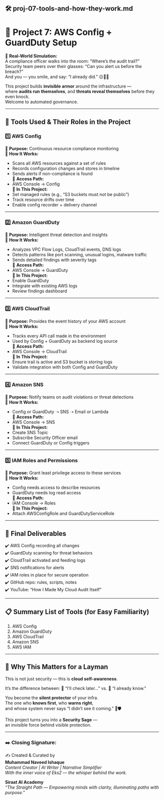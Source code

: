 
## 🛠️ proj-07-tools-and-how-they-work.md
# 🌟 Project 7: AWS Config + GuardDuty Setup

🚨 **Real-World Simulation:**  
A compliance officer walks into the room: “Where’s the audit trail?”  
Security team peers over their glasses: “Can you alert us before the breach?”  
And you — you smile, and say: “I already did.” 😌🔐✨

This project builds **invisible armor** around the infrastructure —  
where **audits run themselves**, and **threats reveal themselves** before they even knock.  
Welcome to automated governance.

---

## 🧰 Tools Used & Their Roles in the Project

### 1️⃣ **AWS Config**
🔹 **Purpose:** Continuous resource compliance monitoring  
🔹 **How It Works:**  
- Scans all AWS resources against a set of rules  
- Records configuration changes and stores in timeline  
- Sends alerts if non-compliance is found  
🔹 **Access Path:**  
- AWS Console → Config  
🔹 **In This Project:**  
- Set managed rules (e.g., “S3 buckets must not be public”)  
- Track resource drifts over time  
- Enable config recorder + delivery channel

---

### 2️⃣ **Amazon GuardDuty**
🔹 **Purpose:** Intelligent threat detection and insights  
🔹 **How It Works:**  
- Analyzes VPC Flow Logs, CloudTrail events, DNS logs  
- Detects patterns like port scanning, unusual logins, malware traffic  
- Sends detailed findings with severity tags  
🔹 **Access Path:**  
- AWS Console → GuardDuty  
🔹 **In This Project:**  
- Enable GuardDuty  
- Integrate with existing AWS logs  
- Review findings dashboard

---

### 3️⃣ **AWS CloudTrail**
🔹 **Purpose:** Provides the event history of your AWS account  
🔹 **How It Works:**  
- Tracks every API call made in the environment  
- Used by Config + GuardDuty as backend log source  
🔹 **Access Path:**  
- AWS Console → CloudTrail  
🔹 **In This Project:**  
- Ensure trail is active and S3 bucket is storing logs  
- Validate integration with both Config and GuardDuty

---

### 4️⃣ **Amazon SNS**
🔹 **Purpose:** Notify teams on audit violations or threat detections  
🔹 **How It Works:**  
- Config or GuardDuty ➝ SNS ➝ Email or Lambda  
🔹 **Access Path:**  
- AWS Console → SNS  
🔹 **In This Project:**  
- Create SNS Topic  
- Subscribe Security Officer email  
- Connect GuardDuty or Config triggers

---

### 5️⃣ **IAM Roles and Permissions**
🔹 **Purpose:** Grant least privilege access to these services  
🔹 **How It Works:**  
- Config needs access to describe resources  
- GuardDuty needs log read access  
🔹 **Access Path:**  
- IAM Console → Roles  
🔹 **In This Project:**  
- Attach AWSConfigRole and GuardDutyServiceRole

---

## 🎯 Final Deliverables

✔️ AWS Config recording all changes  
✔️ GuardDuty scanning for threat behaviors  
✔️ CloudTrail activated and feeding logs  
✔️ SNS notifications for alerts  
✔️ IAM roles in place for secure operation  
✔️ GitHub repo: rules, scripts, notes  
✔️ YouTube: “How I Made My Cloud Audit Itself”

---

## 📋 Summary List of Tools (for Easy Familiarity)

1. AWS Config  
2. Amazon GuardDuty  
3. AWS CloudTrail  
4. Amazon SNS  
5. AWS IAM

---

## 🌌 Why This Matters for a Layman

This is not just security — this is **cloud self-awareness**.

It’s the difference between:
🚶 “I’ll check later…” vs. 🚨 “I already know.”

You become the **silent protector** of your infra.  
The one who **knows first**, who **warns right**,  
and whose system never says “I didn’t see it coming.” 🌙🛡️

This project turns you into a **Security Sage** —  
an invisible force behind visible protection.

---

### ✒️ Closing Signature:

✍️ Created & Curated by  
**Muhammad Naveed Ishaque**  
_Content Creator | AI Writer | Narrative Simplifier_  
_With the inner voice of Eks2 — the whisper behind the work._

**Siraat AI Academy**  
_“The Straight Path — Empowering minds with clarity, illuminating paths with purpose.”_
